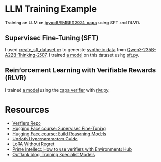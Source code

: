 # LLM Training Example

Training an LLM on [joyce8/EMBER2024-capa](https://huggingface.co/datasets/joyce8/EMBER2024-capa) using SFT and RLVR.

## Supervised Fine-Tuning (SFT)

I used [create_sft_dataset.py](./create_sft_dataset.py) to generate [synthetic data](https://huggingface.co/datasets/kyleavery/EMBER2024-capa-cots) from [Qwen3-235B-A22B-Thinking-2507](https://huggingface.co/Qwen/Qwen3-235B-A22B-Thinking-2507). I trained [a model](https://huggingface.co/kyleavery/Qwen3-8B-EMBER2024-capa-sft) on this dataset using [sft.py](./sft.py).

## Reinforcement Learning with Verifiable Rewards (RLVR)

I trained [a model](https://huggingface.co/kyleavery/Qwen3-8B-EMBER2024-capa-rlvr) using the [capa verifier](./verifier.py) with [rlvr.py](./rlvr.py).

# Resources

- [Verifiers Repo](https://github.com/PrimeIntellect-ai/verifiers)
- [Hugging Face course: Supervised Fine-Tuning](https://huggingface.co/learn/llm-course/chapter11/1)
- [Hugging Face course: Build Reasoning Models](https://huggingface.co/learn/llm-course/chapter12/1)
- [Unsloth Hyperparameters Guide](https://docs.unsloth.ai/get-started/fine-tuning-llms-guide/lora-hyperparameters-guide)
- [LoRA Without Regret](https://thinkingmachines.ai/blog/lora/)
- [Prime Intellect: How to use verifiers with Environments Hub](https://www.youtube.com/watch?v=04k8UsCYBvc)
- [Outflank blog: Training Specialist Models](https://www.outflank.nl/blog/2025/08/07/training-specialist-models/)
